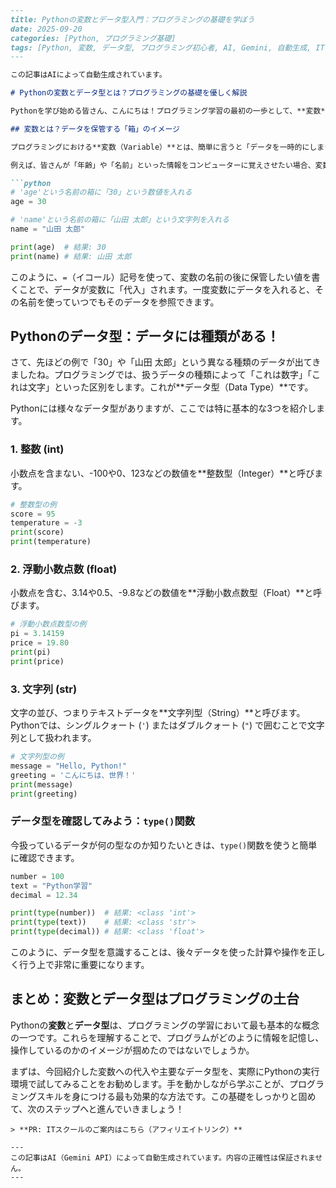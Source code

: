 ```markdown
---
title: Pythonの変数とデータ型入門：プログラミングの基礎を学ぼう
date: 2025-09-20
categories: [Python, プログラミング基礎]
tags: [Python, 変数, データ型, プログラミング初心者, AI, Gemini, 自動生成, IT学習ロードマップ]
---

この記事はAIによって自動生成されています。

# Pythonの変数とデータ型とは？プログラミングの基礎を優しく解説

Pythonを学び始める皆さん、こんにちは！プログラミング学習の最初の一歩として、**変数**と**データ型**は避けて通れない重要なテーマです。これらは、プログラムが情報を記憶し、処理するために欠かせない基礎知識。この記事では、プログラミング初心者の方でも安心して理解できるよう、やさしい日本語と具体的なコード例を交えて解説していきます。Pythonの学習ロードマップの第一歩として、ぜひ参考にしてください。

## 変数とは？データを保管する「箱」のイメージ

プログラミングにおける**変数（Variable）**とは、簡単に言うと「データを一時的にしまっておく箱」のようなものです。この箱には名前（変数名）がついていて、必要なときに箱の中からデータを取り出したり、新しいデータに入れ替えたりできます。

例えば、皆さんが「年齢」や「名前」といった情報をコンピューターに覚えさせたい場合、変数を使います。

```python
# 'age'という名前の箱に「30」という数値を入れる
age = 30

# 'name'という名前の箱に「山田 太郎」という文字列を入れる
name = "山田 太郎"

print(age)  # 結果: 30
print(name) # 結果: 山田 太郎
```
このように、`=`（イコール）記号を使って、変数の名前の後に保管したい値を書くことで、データが変数に「代入」されます。一度変数にデータを入れると、その名前を使っていつでもそのデータを参照できます。

## Pythonのデータ型：データには種類がある！

さて、先ほどの例で「30」や「山田 太郎」という異なる種類のデータが出てきましたね。プログラミングでは、扱うデータの種類によって「これは数字」「これは文字」といった区別をします。これが**データ型（Data Type）**です。

Pythonには様々なデータ型がありますが、ここでは特に基本的な3つを紹介します。

### 1. 整数 (int)

小数点を含まない、-100や0、123などの数値を**整数型（Integer）**と呼びます。

```python
# 整数型の例
score = 95
temperature = -3
print(score)
print(temperature)
```

### 2. 浮動小数点数 (float)

小数点を含む、3.14や0.5、-9.8などの数値を**浮動小数点数型（Float）**と呼びます。

```python
# 浮動小数点数型の例
pi = 3.14159
price = 19.80
print(pi)
print(price)
```

### 3. 文字列 (str)

文字の並び、つまりテキストデータを**文字列型（String）**と呼びます。Pythonでは、シングルクォート (`'`) またはダブルクォート (`"`) で囲むことで文字列として扱われます。

```python
# 文字列型の例
message = "Hello, Python!"
greeting = 'こんにちは、世界！'
print(message)
print(greeting)
```

### データ型を確認してみよう：`type()`関数

今扱っているデータが何の型なのか知りたいときは、`type()`関数を使うと簡単に確認できます。

```python
number = 100
text = "Python学習"
decimal = 12.34

print(type(number))  # 結果: <class 'int'>
print(type(text))    # 結果: <class 'str'>
print(type(decimal)) # 結果: <class 'float'>
```

このように、データ型を意識することは、後々データを使った計算や操作を正しく行う上で非常に重要になります。

## まとめ：変数とデータ型はプログラミングの土台

Pythonの**変数**と**データ型**は、プログラミングの学習において最も基本的な概念の一つです。これらを理解することで、プログラムがどのように情報を記憶し、操作しているのかのイメージが掴めたのではないでしょうか。

まずは、今回紹介した変数への代入や主要なデータ型を、実際にPythonの実行環境で試してみることをお勧めします。手を動かしながら学ぶことが、プログラミングスキルを身につける最も効果的な方法です。この基礎をしっかりと固めて、次のステップへと進んでいきましょう！
```
> **PR: ITスクールのご案内はこちら（アフィリエイトリンク）**

---
この記事はAI（Gemini API）によって自動生成されています。内容の正確性は保証されません。
---

